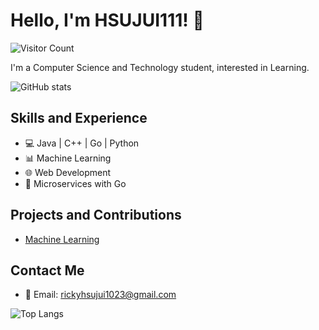 # Hello, I'm HSUJUI111! 👋

![Visitor Count](https://profile-counter.glitch.me/HSUJUI111/count.svg)


I'm a Computer Science and Technology student, interested in  Learning.

![GitHub stats](https://github-readme-stats.vercel.app/api?username=HSUJUI111&show_icons=true&theme=blue-green)

## Skills and Experience
* 💻 Java | C++ | Go | Python
* 📊 Machine Learning
* 🌐 Web Development
* 🚀 Microservices with Go

## Projects and Contributions
* [Machine Learning](https://github.com/HSUJUI111/MachineLearning)

## Contact Me
* 📧 Email: rickyhsujui1023@gmail.com

![Top Langs](https://github-readme-stats.vercel.app/api/top-langs/?username=HSUJUI111&layout=compact&theme=blue-green)
